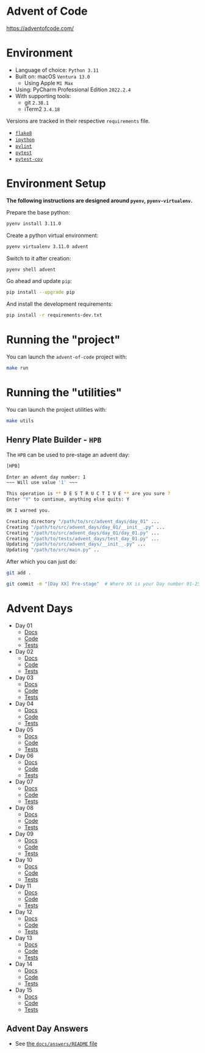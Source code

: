 # Advent of Code

https://adventofcode.com/

# Environment

- Language of choice: `Python 3.11`
- Built on: macOS `Ventura 13.0`
  - Using Apple `M1 Max`
- Using: PyCharm Professional Edition `2022.2.4`
- With supporting tools:
  - git `2.38.1`
  - iTerm2 `3.4.18`

Versions are tracked in their respective `requirements` file.

- [`flake8`](https://pypi.org/project/flake8/)
- [`ipython`](https://pypi.org/project/ipython/)
- [`pylint`](https://pypi.org/project/pylint/)
- [`pytest`](https://pypi.org/project/pytest/)
- [`pytest-cov`](https://pypi.org/project/pytest-cov/)

# Environment Setup

**The following instructions are designed around `pyenv`, `pyenv-virtualenv`.**

Prepare the base python:

```bash
pyenv install 3.11.0
```

Create a python virtual environment:

```bash
pyenv virtualenv 3.11.0 advent
```

Switch to it after creation:

```bash
pyenv shell advent
```

Go ahead and update `pip`:

```bash
pip install --upgrade pip
```

And install the development requirements:

```bash
pip install -r requirements-dev.txt
```

# Running the "project"

You can launch the `advent-of-code` project with:

```bash
make run
```

# Running the "utilities"

You can launch the project utilities with:

```bash
make utils
```

## Henry Plate Builder - `HPB`

The `HPB` can be used to pre-stage an advent day:

```bash
[HPB]

Enter an advent day number: 1
~~~ Will use value '1' ~~~

This operation is ** D E S T R U C T I V E ** are you sure ?
Enter "Y" to continue, anything else quits: Y

OK I warned you.

Creating directory "/path/to/src/advent_days/day_01" ...
Creating "/path/to/src/advent_days/day_01/__init__.py" ...
Creating "/path/to/src/advent_days/day_01/day_01.py" ...
Creating "/path/to/tests/advent_days/test_day_01.py" ...
Updating "/path/to/src/advent_days/__init__.py" ...
Updating "/path/to/src/main.py" ..
```

After which you can just do:

```bash
git add .

git commit -m "[Day XX] Pre-stage"  # Where XX is your Day number 01-25
```

# Advent Days

- Day 01
  - [Docs](https://github.com/urda/advent-of-code/blob/master/docs/day_01.md)
  - [Code](https://github.com/urda/advent-of-code/tree/master/src/advent_days/day_01)
  - [Tests](https://github.com/urda/advent-of-code/blob/master/tests/advent_days/test_day_01.py)
- Day 02
  - [Docs](https://github.com/urda/advent-of-code/blob/master/docs/day_02.md)
  - [Code](https://github.com/urda/advent-of-code/tree/master/src/advent_days/day_02)
  - [Tests](https://github.com/urda/advent-of-code/blob/master/tests/advent_days/test_day_02.py)
- Day 03
  - [Docs](https://github.com/urda/advent-of-code/blob/master/docs/day_03.md)
  - [Code](https://github.com/urda/advent-of-code/tree/master/src/advent_days/day_03)
  - [Tests](https://github.com/urda/advent-of-code/blob/master/tests/advent_days/test_day_03.py)
- Day 04
  - [Docs](https://github.com/urda/advent-of-code/blob/master/docs/day_04.md)
  - [Code](https://github.com/urda/advent-of-code/tree/master/src/advent_days/day_04)
  - [Tests](https://github.com/urda/advent-of-code/blob/master/tests/advent_days/test_day_04.py)
- Day 05
  - [Docs](https://github.com/urda/advent-of-code/blob/master/docs/day_05.md)
  - [Code](https://github.com/urda/advent-of-code/tree/master/src/advent_days/day_05)
  - [Tests](https://github.com/urda/advent-of-code/blob/master/tests/advent_days/test_day_05.py)
- Day 06
  - [Docs](https://github.com/urda/advent-of-code/blob/master/docs/day_06.md)
  - [Code](https://github.com/urda/advent-of-code/tree/master/src/advent_days/day_06)
  - [Tests](https://github.com/urda/advent-of-code/blob/master/tests/advent_days/test_day_06.py)
- Day 07
  - [Docs](https://github.com/urda/advent-of-code/blob/master/docs/day_07.md)
  - [Code](https://github.com/urda/advent-of-code/tree/master/src/advent_days/day_07)
  - [Tests](https://github.com/urda/advent-of-code/blob/master/tests/advent_days/test_day_07.py)
- Day 08
  - [Docs](https://github.com/urda/advent-of-code/blob/master/docs/day_08.md)
  - [Code](https://github.com/urda/advent-of-code/tree/master/src/advent_days/day_08)
  - [Tests](https://github.com/urda/advent-of-code/blob/master/tests/advent_days/test_day_08.py)
- Day 09
  - [Docs](https://github.com/urda/advent-of-code/blob/master/docs/day_09.md)
  - [Code](https://github.com/urda/advent-of-code/tree/master/src/advent_days/day_09)
  - [Tests](https://github.com/urda/advent-of-code/blob/master/tests/advent_days/test_day_09.py)
- Day 10
  - [Docs](https://github.com/urda/advent-of-code/blob/master/docs/day_10.md)
  - [Code](https://github.com/urda/advent-of-code/tree/master/src/advent_days/day_10)
  - [Tests](https://github.com/urda/advent-of-code/blob/master/tests/advent_days/test_day_10.py)
- Day 11
  - [Docs](https://github.com/urda/advent-of-code/blob/master/docs/day_11.md)
  - [Code](https://github.com/urda/advent-of-code/tree/master/src/advent_days/day_11)
  - [Tests](https://github.com/urda/advent-of-code/blob/master/tests/advent_days/test_day_11.py)
- Day 12
  - [Docs](https://github.com/urda/advent-of-code/blob/master/docs/day_12.md)
  - [Code](https://github.com/urda/advent-of-code/tree/master/src/advent_days/day_12)
  - [Tests](https://github.com/urda/advent-of-code/blob/master/tests/advent_days/test_day_12.py)
- Day 13
  - [Docs](https://github.com/urda/advent-of-code/blob/master/docs/day_13.md)
  - [Code](https://github.com/urda/advent-of-code/tree/master/src/advent_days/day_13)
  - [Tests](https://github.com/urda/advent-of-code/blob/master/tests/advent_days/test_day_13.py)
- Day 14
  - [Docs](https://github.com/urda/advent-of-code/blob/master/docs/day_14.md)
  - [Code](https://github.com/urda/advent-of-code/tree/master/src/advent_days/day_14)
  - [Tests](https://github.com/urda/advent-of-code/blob/master/tests/advent_days/test_day_14.py)
- Day 15
  - [Docs](https://github.com/urda/advent-of-code/blob/master/docs/day_15.md)
  - [Code](https://github.com/urda/advent-of-code/tree/master/src/advent_days/day_15)
  - [Tests](https://github.com/urda/advent-of-code/blob/master/tests/advent_days/test_day_15.py)

## Advent Day Answers

- See [the `docs/answers/README` file](https://github.com/urda/advent-of-code/blob/master/docs/answers/README.md)
